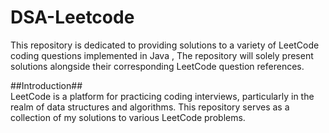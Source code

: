 # DSA-Leetcode
This repository is dedicated to providing solutions to a variety of LeetCode coding questions implemented in Java , The repository will solely present solutions alongside their corresponding LeetCode question references.

##Introduction## <br>
LeetCode is a platform for practicing coding interviews, particularly in the realm of data structures and algorithms. This repository serves as a collection of my solutions to various LeetCode problems.

